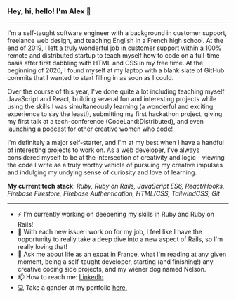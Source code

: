 ### Hey, hi, hello! I'm Alex 👋

---

I'm a self-taught software engineer with a background in customer support, freelance web design, and teaching English in a French high school. At the end of 2019, I left a truly wonderful job in customer support within a 100% remote and distributed startup to teach myself how to code on a full-time basis after first dabbling with HTML and CSS in my free time. At the beginning of 2020, I found myself at my laptop with a blank slate of GitHub commits that I wanted to start filling in as soon as I could.

Over the course of this year, I've done quite a lot including teaching myself JavaScript and React, building several fun and interesting projects while using the skills I was simultaneously learning (a wonderful and exciting experience to say the least!), submitting my first hackathon project, giving my first talk at a tech-conference (CodeLand:Distributed), and even launching a podcast for other creative women who code!

I'm definitely a major self-starter, and I'm at my best when I have a handful of interesting projects to work on. As a web developer, I've always considered myself to be at the intersection of creativity and logic - viewing the code I write as a truly worthy vehicle of pursuing my creative impulses and indulging my undying sense of curiosity and love of learning.

**My current tech stack**: _Ruby, Ruby on Rails, JavaScript ES6, React/Hooks, Firebase Firestore, Firebase Authentication, HTML/CSS, TailwindCSS, Git_

---

- ⚡ I’m currently working on deepening my skills in Ruby and Ruby on Rails! 
- 🌱 With each new issue I work on for my job, I feel like I have the opportunity to really take a deep dive into a new aspect of Rails, so I'm really loving that!
- 💬 Ask me about life as an expat in France, what I'm reading at any given moment, being a self-taught developer, starting (and finishing!) any creative coding side projects, and my wiener dog named Nelson.
- 📫 How to reach me: [LinkedIn](https://www.linkedin.com/in/alex-morton-creative/)
- 💻 Take a gander at my portfolio [here.](https://alexlsalt.github.io/)

